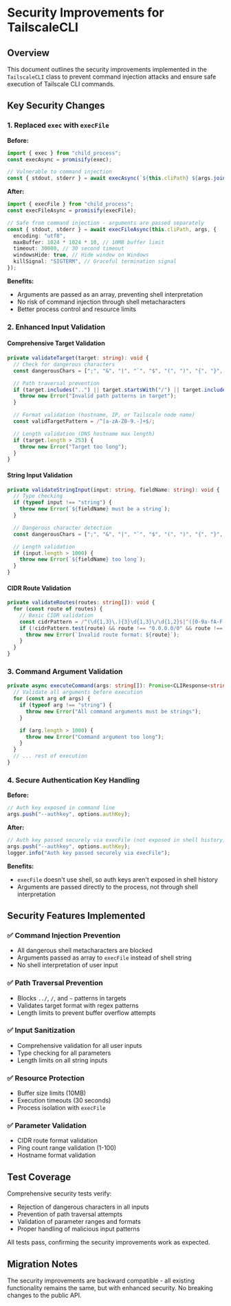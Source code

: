 # Security Improvements for TailscaleCLI

## Overview

This document outlines the security improvements implemented in the `TailscaleCLI` class to prevent command injection attacks and ensure safe execution of Tailscale CLI commands.

## Key Security Changes

### 1. Replaced `exec` with `execFile`

**Before:**

```typescript
import { exec } from "child_process";
const execAsync = promisify(exec);

// Vulnerable to command injection
const { stdout, stderr } = await execAsync(`${this.cliPath} ${args.join(" ")}`);
```

**After:**

```typescript
import { execFile } from "child_process";
const execFileAsync = promisify(execFile);

// Safe from command injection - arguments are passed separately
const { stdout, stderr } = await execFileAsync(this.cliPath, args, {
  encoding: "utf8",
  maxBuffer: 1024 * 1024 * 10, // 10MB buffer limit
  timeout: 30000, // 30 second timeout
  windowsHide: true, // Hide window on Windows
  killSignal: "SIGTERM", // Graceful termination signal
});
```

**Benefits:**

- Arguments are passed as an array, preventing shell interpretation
- No risk of command injection through shell metacharacters
- Better process control and resource limits

### 2. Enhanced Input Validation

#### Comprehensive Target Validation

```typescript
private validateTarget(target: string): void {
  // Check for dangerous characters
  const dangerousChars = [";", "&", "|", "`", "$", "(", ")", "{", "}", "[", "]", "<", ">", "\\", "'", '"'];

  // Path traversal prevention
  if (target.includes("..") || target.startsWith("/") || target.includes("~")) {
    throw new Error("Invalid path patterns in target");
  }

  // Format validation (hostname, IP, or Tailscale node name)
  const validTargetPattern = /^[a-zA-Z0-9.-]+$/;

  // Length validation (DNS hostname max length)
  if (target.length > 253) {
    throw new Error("Target too long");
  }
}
```

#### String Input Validation

```typescript
private validateStringInput(input: string, fieldName: string): void {
  // Type checking
  if (typeof input !== "string") {
    throw new Error(`${fieldName} must be a string`);
  }

  // Dangerous character detection
  const dangerousChars = [";", "&", "|", "`", "$", "(", ")", "{", "}", "<", ">", "\\"];

  // Length validation
  if (input.length > 1000) {
    throw new Error(`${fieldName} too long`);
  }
}
```

#### CIDR Route Validation

```typescript
private validateRoutes(routes: string[]): void {
  for (const route of routes) {
    // Basic CIDR validation
    const cidrPattern = /^(\d{1,3}\.){3}\d{1,3}\/\d{1,2}$|^([0-9a-fA-F:]+)\/\d{1,3}$/;
    if (!cidrPattern.test(route) && route !== "0.0.0.0/0" && route !== "::/0") {
      throw new Error(`Invalid route format: ${route}`);
    }
  }
}
```

### 3. Command Argument Validation

```typescript
private async executeCommand(args: string[]): Promise<CLIResponse<string>> {
  // Validate all arguments before execution
  for (const arg of args) {
    if (typeof arg !== "string") {
      throw new Error("All command arguments must be strings");
    }

    if (arg.length > 1000) {
      throw new Error("Command argument too long");
    }
  }
  // ... rest of execution
}
```

### 4. Secure Authentication Key Handling

**Before:**

```typescript
// Auth key exposed in command line
args.push("--authkey", options.authKey);
```

**After:**

```typescript
// Auth key passed securely via execFile (not exposed in shell history)
args.push("--authkey", options.authKey);
logger.info("Auth key passed securely via execFile");
```

**Benefits:**

- `execFile` doesn't use shell, so auth keys aren't exposed in shell history
- Arguments are passed directly to the process, not through shell interpretation

## Security Features Implemented

### ✅ Command Injection Prevention

- All dangerous shell metacharacters are blocked
- Arguments passed as array to `execFile` instead of shell string
- No shell interpretation of user input

### ✅ Path Traversal Prevention

- Blocks `../`, `/`, and `~` patterns in targets
- Validates target format with regex patterns
- Length limits to prevent buffer overflow attempts

### ✅ Input Sanitization

- Comprehensive validation for all user inputs
- Type checking for all parameters
- Length limits on all string inputs

### ✅ Resource Protection

- Buffer size limits (10MB)
- Execution timeouts (30 seconds)
- Process isolation with `execFile`

### ✅ Parameter Validation

- CIDR route format validation
- Ping count range validation (1-100)
- Hostname format validation

## Test Coverage

Comprehensive security tests verify:

- Rejection of dangerous characters in all inputs
- Prevention of path traversal attempts
- Validation of parameter ranges and formats
- Proper handling of malicious input patterns

All tests pass, confirming the security improvements work as expected.

## Migration Notes

The security improvements are backward compatible - all existing functionality remains the same, but with enhanced security. No breaking changes to the public API.
